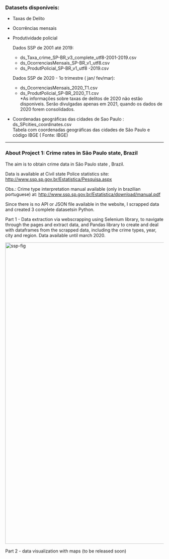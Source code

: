### Datasets disponíveis:
 - Taxas de Delito
 - Ocorrências mensais
 - Produtividade policial
 
     Dados SSP de 2001 até 2019:
      - ds_Taxa_crime_SP-BR_v3_complete_utf8-2001-2019.csv  
      - ds_OcorrenciasMensais_SP-BR_v1_utf8.csv  
      - ds_ProdutPolicial_SP-BR_v1_utf8 -2019.csv

     Dados SSP de 2020 - 1o trimestre ( jan/ fev/mar):
     - ds_OcorrenciasMensais_2020_T1.csv  
     - ds_ProdutPolicial_SP-BR_2020_T1.csv     
     *As informações sobre taxas de delitos de 2020 não estão disponíveis. Serão divulgadas apenas em 2021, quando os dados de 2020           forem consolidados.

 -  Coordenadas geográficas das cidades de Sao Paulo : ds_SPcities_coordinates.csv  
 Tabela com coordenadas geográficas das cidades de São Paulo e código IBGE  ( Fonte: IBGE) 
 


-------------------------------------------------------------------------------
### About Project 1: Crime rates in São Paulo state, Brazil

The aim is to obtain crime data in São Paulo state , Brazil.

Data is available at Civil state Police statistics site:  http://www.ssp.sp.gov.br/Estatistica/Pesquisa.aspx   

Obs.: Crime type interpretation manual available (only in brazilian  portuguese) at: http://www.ssp.sp.gov.br/Estatistica/download/manual.pdf

Since there is no API or JSON file available in the website, I scrapped data and created 3 complete datasetsin Python.

Part 1 - Data extraction via webscrapping  using Selenium library, to navigate through the pages and extract data, and Pandas library to create and deal with dataframes from the scrapped data, including the crime types, year, city and region.
 Data available until march 2020.  
 
 <img width="956" alt="ssp-fig" src="https://user-images.githubusercontent.com/52055874/80321175-6c2d5600-87f1-11ea-9642-dbb6e8671ee3.png">
 
Part 2 - data visualization with maps (to be released soon) 





